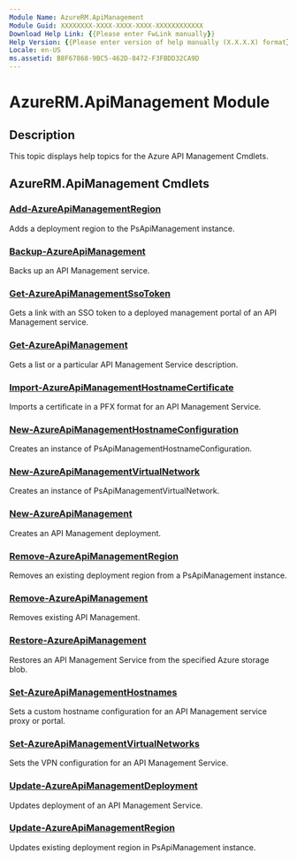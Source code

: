 ```yaml
---
Module Name: AzureRM.ApiManagement
Module Guid: XXXXXXXX-XXXX-XXXX-XXXX-XXXXXXXXXXXX
Download Help Link: {{Please enter FwLink manually}}
Help Version: {{Please enter version of help manually (X.X.X.X) format}}
Locale: en-US
ms.assetid: B8F67868-9BC5-462D-8472-F3FBDD32CA9D
---
```


# AzureRM.ApiManagement Module
## Description
This topic displays help topics for the Azure API Management Cmdlets. 

## AzureRM.ApiManagement Cmdlets
### [Add-AzureApiManagementRegion](./Add-AzureApiManagementRegion.md)
Adds a deployment region to the PsApiManagement instance.


### [Backup-AzureApiManagement](./Backup-AzureApiManagement.md)
Backs up an API Management service.


### [Get-AzureApiManagementSsoToken](./Get-AzureApiManagementSsoToken.md)
Gets a link with an SSO token to a deployed management portal of an API Management service.


### [Get-AzureApiManagement](./Get-AzureApiManagement.md)
Gets a list or a particular API Management Service description.


### [Import-AzureApiManagementHostnameCertificate](./Import-AzureApiManagementHostnameCertificate.md)
Imports a certificate in a PFX format for an API Management Service.


### [New-AzureApiManagementHostnameConfiguration](./New-AzureApiManagementHostnameConfiguration.md)
Creates an instance of PsApiManagementHostnameConfiguration.


### [New-AzureApiManagementVirtualNetwork](./New-AzureApiManagementVirtualNetwork.md)
Creates an instance of PsApiManagementVirtualNetwork.


### [New-AzureApiManagement](./New-AzureApiManagement.md)
Creates an API Management deployment.


### [Remove-AzureApiManagementRegion](./Remove-AzureApiManagementRegion.md)
Removes an existing deployment region from a PsApiManagement instance.


### [Remove-AzureApiManagement](./Remove-AzureApiManagement.md)
Removes existing API Management.


### [Restore-AzureApiManagement](./Restore-AzureApiManagement.md)
Restores an API Management Service from the specified Azure storage blob.


### [Set-AzureApiManagementHostnames](./Set-AzureApiManagementHostnames.md)
Sets a custom hostname configuration for an API Management service proxy or portal.


### [Set-AzureApiManagementVirtualNetworks](./Set-AzureApiManagementVirtualNetworks.md)
Sets the VPN configuration for an API Management Service.


### [Update-AzureApiManagementDeployment](./Update-AzureApiManagementDeployment.md)
Updates deployment of an API Management Service.


### [Update-AzureApiManagementRegion](./Update-AzureApiManagementRegion.md)
Updates existing deployment region in PsApiManagement instance.




